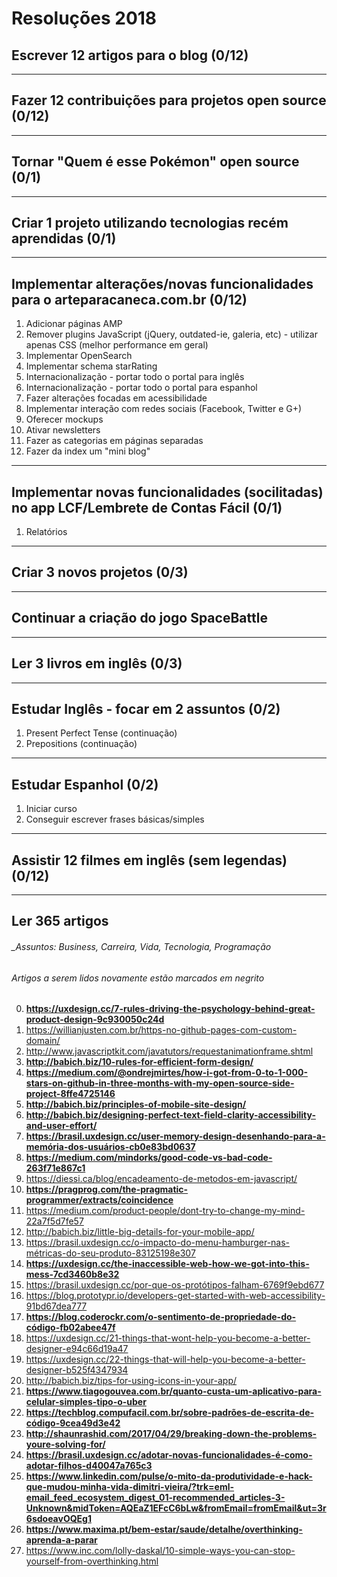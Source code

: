 # Resoluções 2018


## Escrever 12 artigos para o blog (0/12)

-------------------


## Fazer 12 contribuições para projetos open source (0/12)

-------------------


## Tornar "Quem é esse Pokémon" open source (0/1)

-------------------


## Criar 1 projeto utilizando tecnologias recém aprendidas (0/1)

-------------------


## Implementar alterações/novas funcionalidades para o arteparacaneca.com.br (0/12)
1. Adicionar páginas AMP
1. Remover plugins JavaScript (jQuery, outdated-ie, galeria, etc) - utilizar apenas CSS (melhor performance em geral)
1. Implementar OpenSearch
1. Implementar schema starRating
1. Internacionalização - portar todo o portal para inglês
1. Internacionalização - portar todo o portal para espanhol
1. Fazer alterações focadas em acessibilidade
1. Implementar interação com redes sociais (Facebook, Twitter e G+)
1. Oferecer mockups
1. Ativar newsletters
1. Fazer as categorias em páginas separadas
1. Fazer da index um "mini blog"

-------------------


## Implementar novas funcionalidades (socilitadas) no app LCF/Lembrete de Contas Fácil (0/1)
1. Relatórios

-------------------


## Criar 3 novos projetos (0/3)

-------------------


## Continuar a criação do jogo SpaceBattle

-------------------


## Ler 3 livros em inglês (0/3)

-------------------


## Estudar Inglês - focar em 2 assuntos (0/2)
1. Present Perfect Tense (continuação)
1. Prepositions (continuação)

-------------------


## Estudar Espanhol (0/2)
1. Iniciar curso
1. Conseguir escrever frases básicas/simples

-------------------


## Assistir 12 filmes em inglês (sem legendas) (0/12)

-------------------


## Ler 365 artigos
###### _Assuntos: Business, Carreira, Vida, Tecnologia, Programação
###### _Artigos a serem lidos novamente estão marcados em negrito_
0. **https://uxdesign.cc/7-rules-driving-the-psychology-behind-great-product-design-9c930050c24d**
0. https://willianjusten.com.br/https-no-github-pages-com-custom-domain/
0. http://www.javascriptkit.com/javatutors/requestanimationframe.shtml
0. **http://babich.biz/10-rules-for-efficient-form-design/**
0. **https://medium.com/@ondrejmirtes/how-i-got-from-0-to-1-000-stars-on-github-in-three-months-with-my-open-source-side-project-8ffe4725146**
0. **http://babich.biz/principles-of-mobile-site-design/**
0. **http://babich.biz/designing-perfect-text-field-clarity-accessibility-and-user-effort/**
0. **https://brasil.uxdesign.cc/user-memory-design-desenhando-para-a-memória-dos-usuários-cb0e83bd0637**
0. **https://medium.com/mindorks/good-code-vs-bad-code-263f71e867c1**
0. https://diessi.ca/blog/encadeamento-de-metodos-em-javascript/
0. **https://pragprog.com/the-pragmatic-programmer/extracts/coincidence**
0. https://medium.com/product-people/dont-try-to-change-my-mind-22a7f5d7fe57
0. http://babich.biz/little-big-details-for-your-mobile-app/
0. https://brasil.uxdesign.cc/o-impacto-do-menu-hamburger-nas-métricas-do-seu-produto-83125198e307
0. **https://uxdesign.cc/the-inaccessible-web-how-we-got-into-this-mess-7cd3460b8e32**
0. https://brasil.uxdesign.cc/por-que-os-protótipos-falham-6769f9ebd677
0. https://blog.prototypr.io/developers-get-started-with-web-accessibility-91bd67dea777
0. **https://blog.coderockr.com/o-sentimento-de-propriedade-do-código-fb02abee47f**
0. https://uxdesign.cc/21-things-that-wont-help-you-become-a-better-designer-e94c66d19a47
0. https://uxdesign.cc/22-things-that-will-help-you-become-a-better-designer-b525f4347934
0. http://babich.biz/tips-for-using-icons-in-your-app/
0. **https://www.tiagogouvea.com.br/quanto-custa-um-aplicativo-para-celular-simples-tipo-o-uber**
0. **https://techblog.compufacil.com.br/sobre-padrões-de-escrita-de-código-9cea49d3e42**
0. **http://shaunrashid.com/2017/04/29/breaking-down-the-problems-youre-solving-for/**
0. **https://brasil.uxdesign.cc/adotar-novas-funcionalidades-é-como-adotar-filhos-d40047a765c3**
0. **https://www.linkedin.com/pulse/o-mito-da-produtividade-e-hack-que-mudou-minha-vida-dimitri-vieira/?trk=eml-email_feed_ecosystem_digest_01-recommended_articles-3-Unknown&midToken=AQEaZ1EFcC6bLw&fromEmail=fromEmail&ut=3r6sdoeavOQEg1**
0. **https://www.maxima.pt/bem-estar/saude/detalhe/overthinking-aprenda-a-parar**
0. https://www.inc.com/lolly-daskal/10-simple-ways-you-can-stop-yourself-from-overthinking.html
